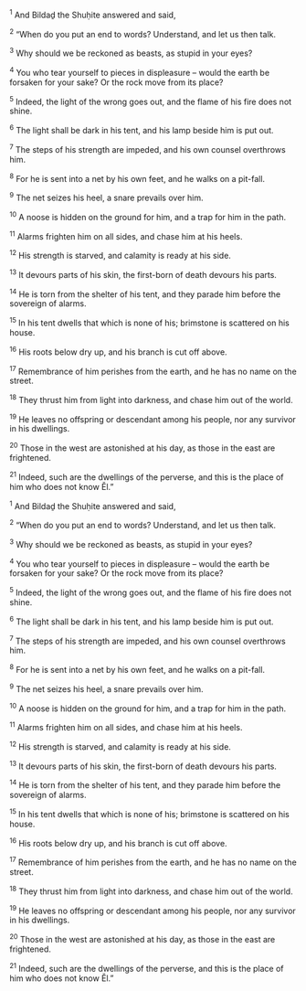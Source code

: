 <sup>1</sup> And Bildaḏ the Shuḥite answered and said,

<sup>2</sup> “When do you put an end to words? Understand, and let us then talk.

<sup>3</sup> Why should we be reckoned as beasts, as stupid in your eyes?

<sup>4</sup> You who tear yourself to pieces in displeasure – would the earth be forsaken for your sake? Or the rock move from its place?

<sup>5</sup> Indeed, the light of the wrong goes out, and the flame of his fire does not shine.

<sup>6</sup> The light shall be dark in his tent, and his lamp beside him is put out.

<sup>7</sup> The steps of his strength are impeded, and his own counsel overthrows him.

<sup>8</sup> For he is sent into a net by his own feet, and he walks on a pit-fall.

<sup>9</sup> The net seizes his heel, a snare prevails over him.

<sup>10</sup> A noose is hidden on the ground for him, and a trap for him in the path.

<sup>11</sup> Alarms frighten him on all sides, and chase him at his heels.

<sup>12</sup> His strength is starved, and calamity is ready at his side.

<sup>13</sup> It devours parts of his skin, the first-born of death devours his parts.

<sup>14</sup> He is torn from the shelter of his tent, and they parade him before the sovereign of alarms.

<sup>15</sup> In his tent dwells that which is none of his; brimstone is scattered on his house.

<sup>16</sup> His roots below dry up, and his branch is cut off above.

<sup>17</sup> Remembrance of him perishes from the earth, and he has no name on the street.

<sup>18</sup> They thrust him from light into darkness, and chase him out of the world.

<sup>19</sup> He leaves no offspring or descendant among his people, nor any survivor in his dwellings.

<sup>20</sup> Those in the west are astonished at his day, as those in the east are frightened.

<sup>21</sup> Indeed, such are the dwellings of the perverse, and this is the place of him who does not know Ĕl.”

<sup>1</sup> And Bildaḏ the Shuḥite answered and said,

<sup>2</sup> “When do you put an end to words? Understand, and let us then talk.

<sup>3</sup> Why should we be reckoned as beasts, as stupid in your eyes?

<sup>4</sup> You who tear yourself to pieces in displeasure – would the earth be forsaken for your sake? Or the rock move from its place?

<sup>5</sup> Indeed, the light of the wrong goes out, and the flame of his fire does not shine.

<sup>6</sup> The light shall be dark in his tent, and his lamp beside him is put out.

<sup>7</sup> The steps of his strength are impeded, and his own counsel overthrows him.

<sup>8</sup> For he is sent into a net by his own feet, and he walks on a pit-fall.

<sup>9</sup> The net seizes his heel, a snare prevails over him.

<sup>10</sup> A noose is hidden on the ground for him, and a trap for him in the path.

<sup>11</sup> Alarms frighten him on all sides, and chase him at his heels.

<sup>12</sup> His strength is starved, and calamity is ready at his side.

<sup>13</sup> It devours parts of his skin, the first-born of death devours his parts.

<sup>14</sup> He is torn from the shelter of his tent, and they parade him before the sovereign of alarms.

<sup>15</sup> In his tent dwells that which is none of his; brimstone is scattered on his house.

<sup>16</sup> His roots below dry up, and his branch is cut off above.

<sup>17</sup> Remembrance of him perishes from the earth, and he has no name on the street.

<sup>18</sup> They thrust him from light into darkness, and chase him out of the world.

<sup>19</sup> He leaves no offspring or descendant among his people, nor any survivor in his dwellings.

<sup>20</sup> Those in the west are astonished at his day, as those in the east are frightened.

<sup>21</sup> Indeed, such are the dwellings of the perverse, and this is the place of him who does not know Ĕl.”

